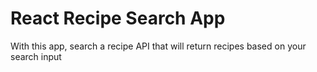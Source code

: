 # React Recipe Search App

With this app, search a recipe API that will return recipes based on your search input